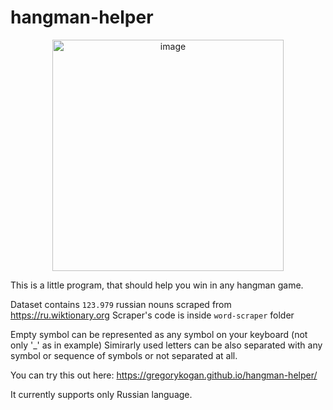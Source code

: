 # hangman-helper

<p align="center">
  <img width="370" alt="image" src="https://github.com/GregoryKogan/hangman-helper/assets/60318411/59d190ff-8cf1-438a-af28-8f102157b0d5">
</p>

This is a little program, that should help you win in any hangman game.

Dataset contains `123.979` russian nouns scraped from https://ru.wiktionary.org
Scraper's code is inside `word-scraper` folder

Empty symbol can be represented as any symbol on your keyboard (not only '_' as in example)
Simirarly used letters can be also separated with any symbol or sequence of symbols or not separated at all.

You can try this out here: https://gregorykogan.github.io/hangman-helper/

It currently supports only Russian language. 
